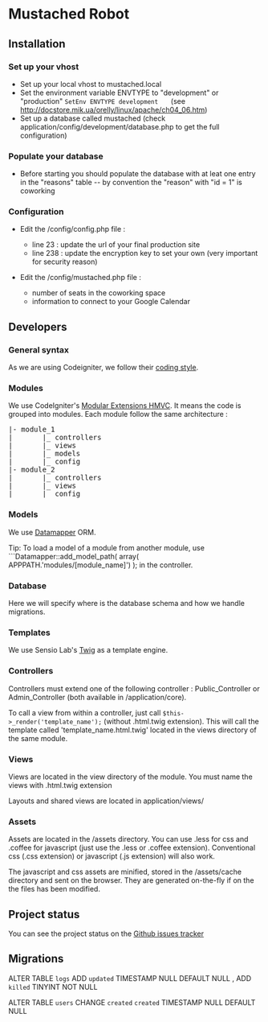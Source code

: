 # Mustached Robot

## Installation

### Set up your vhost

* Set up your local vhost to mustached.local
* Set the environment variable ENVTYPE to "development" or "production" ```SetEnv ENVTYPE development	``` (see http://docstore.mik.ua/orelly/linux/apache/ch04_06.htm)
* Set up a database called mustached (check application/config/development/database.php to get the full configuration)

### Populate your database

* Before starting you should populate the database with at leat one entry in the "reasons" table -- by convention the "reason" with "id = 1" is coworking

### Configuration

* Edit the /config/config.php file :

  * line 23 : update the url of your final production site
  * line 238 : update the encryption key to set your own (very important for security reason)

* Edit the /config/mustached.php file :
  * number of seats in the coworking space
  * information to connect to your Google Calendar

## Developers

### General syntax

As we are using Codeigniter, we follow their [coding style](http://codeigniter.com/user_guide/general/styleguide.html).

### Modules

We use CodeIgniter's [Modular Extensions HMVC](https://bitbucket.org/wiredesignz/codeigniter-modular-extensions-hmvc/wiki/Home). It means the code is grouped into modules. Each module follow the same architecture :

<pre>
|- module_1
|       |_ controllers
|       |_ views
|       |_ models
|       |_ config
|- module_2
|       |_ controllers
|       |_ views
|       |_ config
</pre>

### Models

We use [Datamapper](http://datamapper.wanwizard.eu/) ORM. 

Tip: To load a model of a module from another module, use ```Datamapper::add_model_path( array( APPPATH.'modules/[module_name]') ); in the controller.

### Database ###

Here we will specify where is the database schema and how we handle migrations.

### Templates

We use Sensio Lab's [Twig](http://twig.sensiolabs.org) as a template engine. 

### Controllers 

Controllers must extend one of the following controller : Public_Controller or Admin_Controller (both available in /application/core). 

To call a view from within a controller, just call ```$this->_render('template_name');``` (without .html.twig extension). This will call the template called 'template_name.html.twig' located in the views directory of the same module.

### Views 

Views are located in the view directory of the module. You must name the views with .html.twig extension

Layouts and shared views are located in application/views/

### Assets

Assets are located in the /assets directory. You can use .less for css and .coffee for javascript (just use the .less or .coffee extension). Conventional css (.css extension) or javascript (.js extension) will also work.

The javascript and css assets are minified, stored in the /assets/cache directory and sent on the browser. They are generated on-the-fly if on the the files has been modified. 

## Project status

You can see the project status on the [Github issues tracker](https://github.com/cantineNantes/mustached-robot/issues?milestone=1&state=open)

## Migrations
ALTER TABLE  `logs` ADD  `updated` TIMESTAMP NULL DEFAULT NULL ,
ADD  `killed` TINYINT NOT NULL

ALTER TABLE  `users` CHANGE  `created`  `created` TIMESTAMP NULL DEFAULT NULL
